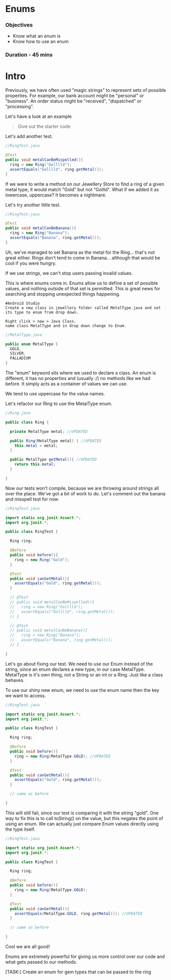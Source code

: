 # Enums

### Objectives

- Know what an enum is
- Know how to use an enum

### Duration - 45 mins

# Intro

Previously, we have often used "magic strings" to represent sets of possible properties. For example, our bank account might be "personal" or "business". An order status might be "received", "dispatched" or "processing".

Let's have a look at an example

> Give out the starter code

Let's add another test.

```java
//RingTest.java

@Test
public void metalCanBeMispelled(){
  ring = new Ring("Golllld");
  assertEquals("Golllld", ring.getMetal());
}
```

If we were to write a method on our Jewellery Store to find a ring of a given metal type, it would match "Gold" but not "Gollld". What if we added it as lowercase, uppercase? It becomes a nightmare.

Let's try another little test.

```java
//RingTest.java

@Test
public void metalCanBeBanana(){
  ring = new Ring("Banana");
  assertEquals("Banana", ring.getMetal());
}
```

Uh, we've managed to set Banana as the metal for the Ring... that's not great either. Rings don't tend to come in Banana... although that would be cool if you were hungry.

If we use strings, we can't stop users passing invalid values.

This is where enums come in. Enums allow us to define a set of possible values, and nothing outside of that set is permitted. This is great news for searching and stopping unexpected things happening.

```
#Android Studio 
Create a new class in jewellery folder called MetalType.java and set its type to enum from drop down. 

Right click > new > Java Class.
name class MetalType and in drop down change to Enum.

```

```java
//MetalType.java

public enum MetalType {
  GOLD,
  SILVER,
  PALLADIUM
}
```

The "enum" keyword sits where we used to declare a class. An enum is different, it has no properties and (usually :/) no methods like we had before. It simply acts as a container of values we can use.

We tend to use uppercase for the value names.

Let's refactor our Ring to use the MetalType enum.

```java
//Ring.java

public class Ring {

  private MetalType metal; //UPDATED

  public Ring(MetalType metal) { //UPDATED
    this.metal = metal;
  }

  public MetalType getMetal(){ //UPDATED
    return this.metal;
  }

}
```

Now our tests won't compile, because we are throwing around strings all over the place. We've got a bit of work to do. Let's comment out the banana and misspell test for now.

```java
//RingTest.java

import static org.junit.Assert.*;
import org.junit.*;

public class RingTest {

  Ring ring;

  @Before
  public void before(){
    ring = new Ring("Gold");
  }

  @Test
  public void canGetMetal(){
    assertEquals("Gold", ring.getMetal());
  }

  // @Test
  // public void metalCanBeMispelled(){
  //   ring = new Ring("Golllld");
  //   assertEquals("Golllld", ring.getMetal());
  // }

  // @Test
  // public void metalCanBeBanana(){
  //   ring = new Ring("Banana");
  //   assertEquals("Banana", ring.getMetal());
  // }

}
```

Let's go about fixing our test. We need to use our Enum instead of the string, since an enum declares a new type, in our case MetalType. MetalType is it's own thing, not a String or an int or a Ring. Just like a class behaves.

To use our shiny new enum, we need to use the enum name then the key we want to access.

```java
//RingTest.java

import static org.junit.Assert.*;
import org.junit.*;

public class RingTest {

  Ring ring;

  @Before
  public void before(){
    ring = new Ring(MetalType.GOLD); //UPDATED
  }

  @Test
  public void canGetMetal(){
    assertEquals("Gold", ring.getMetal());
  }

  // same as before

}
```

This will still fail, since our test is comparing it with the string "gold". One way to fix this is to call toString() on the value, but this negates the point of using an enum. We can actually just compare Enum values directly using the type itself.

```java
//RingTest.java

import static org.junit.Assert.*;
import org.junit.*;

public class RingTest {

  Ring ring;

  @Before
  public void before(){
    ring = new Ring(MetalType.GOLD);
  }

  @Test
  public void canGetMetal(){
    assertEquals(MetalType.GOLD, ring.getMetal()); //UPDATED
  }

  // same as before

}
```

Cool we are all good!

Enums are extremely powerful for giving us more control over our code and what gets passed to our methods.

[TASK:] Create an enum for gem types that can be passed to the ring
